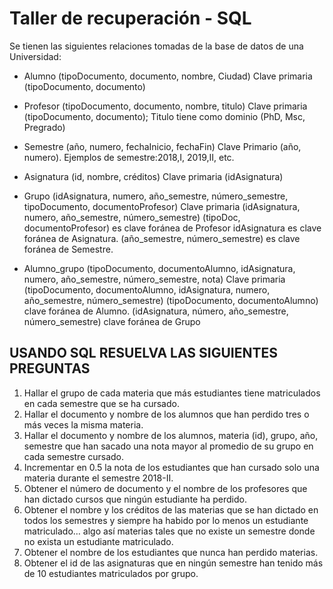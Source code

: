 # Taller de recuperación - SQL

Se tienen las siguientes relaciones tomadas de la base de datos de una Universidad:  

 - Alumno (tipoDocumento, documento, nombre, Ciudad)
Clave primaria (tipoDocumento, documento)

- Profesor (tipoDocumento, documento, nombre, titulo)
Clave primaria (tipoDocumento, documento); Titulo tiene como dominio (PhD, Msc, Pregrado)

- Semestre (año, numero, fechaInicio, fechaFin)
Clave Primario (año, numero). Ejemplos de semestre:2018,I, 2019,II, etc.

- Asignatura (id, nombre, créditos)
Clave primaria (idAsignatura)

- Grupo (idAsignatura, numero, año_semestre, número_semestre, tipoDocumento, documentoProfesor)
Clave primaria (idAsignatura, numero, año_semestre, número_semestre)
(tipoDoc, documentoProfesor) es clave foránea de Profesor
idAsignatura es clave foránea de Asignatura.
(año_semestre, número_semestre) es clave foránea de Semestre.

- Alumno_grupo (tipoDocumento, documentoAlumno, idAsignatura, numero, año_semestre, número_semestre, nota)
Clave primaria (tipoDocumento, documentoAlumno, idAsignatura, numero, año_semestre, número_semestre)
(tipoDocumento, documentoAlumno) clave foránea de Alumno.
(idAsignatura, número, año_semestre, número_semestre) clave foránea de Grupo

  

## USANDO SQL RESUELVA LAS SIGUIENTES PREGUNTAS

1.  Hallar el grupo de cada materia que más estudiantes tiene matriculados en cada semestre que se ha cursado.
2.  Hallar el documento y nombre de los alumnos que han perdido tres o más veces la misma materia.
3.  Hallar el documento y nombre de los alumnos, materia (id), grupo, año, semestre que han sacado una nota mayor al promedio de su grupo en cada semestre cursado.
4.  Incrementar en 0.5 la nota de los estudiantes que han cursado solo una materia durante el semestre 2018-II.
5.  Obtener el número de documento y el nombre de los profesores que han dictado cursos que ningún estudiante ha perdido.    
6.  Obtener el nombre y los créditos de las materias que se han dictado en todos los semestres y siempre ha habido por lo menos un estudiante matriculado… algo así materias tales que no existe un semestre donde no exista un estudiante matriculado.    
7.  Obtener el nombre de los estudiantes que nunca han perdido materias.    
8.  Obtener el id de las asignaturas que en ningún semestre han tenido más de 10 estudiantes matriculados por grupo.
